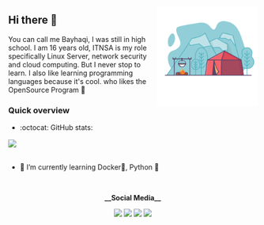 <a href=#><img align="right" src="https://github.com/Kyuubang/Kyuubang/blob/master/gummy-camping.png" width=40%/></a>

## Hi there 👋
You can call me Bayhaqi, I was still in high school. I am 16 years old, 
ITNSA is my role specifically Linux Server, network security and cloud computing.
But I never stop to learn. I also like learning programming languages because it's cool. 
who likes the OpenSource Program :penguin:

### Quick overview
- :octocat: GitHub stats:

<a href="https://github.com/anuraghazra/github-readme-stats">
 <img align="center" src="https://github-readme-stats.anuraghazra1.vercel.app/api?username=Kyuubang&count_private=true&show_icons=true&theme=merko">
</a>
<br />
<br />

- 🌱 I’m currently learning Docker🐋, Python :snake:
<br />
<p align="center">
 <strong>__Social Media__</strong>
<p align="center">
<a href="https://gist.github.com/Kyuubang"><img src="https://img.icons8.com/clouds/48/000000/github.png"/></a>
<a href="#"><img src="https://img.icons8.com/clouds/48/000000/linkedin.png"/></a>
<a href="#"><img src="https://img.icons8.com/clouds/48/000000/quizlet.png"/></a>
<a href=#><img src="https://img.icons8.com/clouds/48/000000/twitter-circled.png"/></a>
</p>
<!--
**Kyuubang/Kyuubang** is a ✨ _special_ ✨ repository because its `README.md` (this file) appears on your GitHub profile.

Here are some ideas to get you started:

- 🔭 I’m currently working on ...
- 🌱 I’m currently learning ...
- 👯 I’m looking to collaborate on ...
- 🤔 I’m looking for help with ...
- 💬 Ask me about ...
- 📫 How to reach me: ...
- 😄 Pronouns: ...
- ⚡ Fun fact: ...
-->
